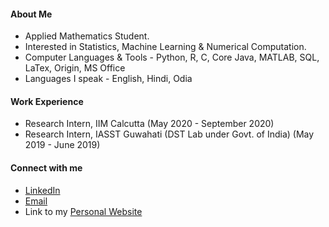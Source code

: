 #### About Me

- Applied Mathematics Student.
- Interested in Statistics, Machine Learning & Numerical Computation.
- Computer Languages & Tools - Python, R, C, Core Java, MATLAB, SQL, LaTex, Origin, MS Office
- Languages I speak - English, Hindi, Odia

#### Work Experience

- Research Intern, IIM Calcutta (May 2020 - September 2020)
- Research Intern, IASST Guwahati (DST Lab under Govt. of India) (May 2019 - June 2019)

#### Connect with me

- [LinkedIn](https://www.linkedin.com/in/priyabratamishra10/)
- [Email](mailto:imh10025.17@bitmesra.ac.in)
- Link to my [Personal Website](https://sites.google.com/view/priyabrata-mishra)
